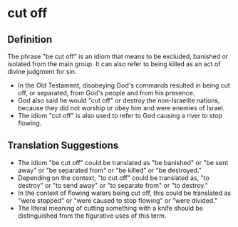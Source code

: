 # cut off

## Definition

The phrase "be cut off" is an idiom that means to be excluded, banished or isolated from the main group. It can also refer to being killed as an act of divine judgment for sin.

* In the Old Testament, disobeying God's commands resulted in being cut off, or separated, from God's people and from his presence.
* God also said he would "cut off" or destroy the non-Israelite nations, because they did not worship or obey him and were enemies of Israel.
* The idiom "cut off" is also used to refer to God causing a river to stop flowing.


## Translation Suggestions



* The idiom "be cut off" could be translated as "be banished" or "be sent away" or "be separated from" or "be killed" or "be destroyed."
* Depending on the context, "to cut off" could be translated as, "to destroy" or "to send away" or "to separate from" or "to destroy."
* In the context of flowing waters being cut off, this could be translated as "were stopped" or "were caused to stop flowing" or "were divided."
* The literal meaning of cutting something with a knife should be distinguished from the figurative uses of this term.